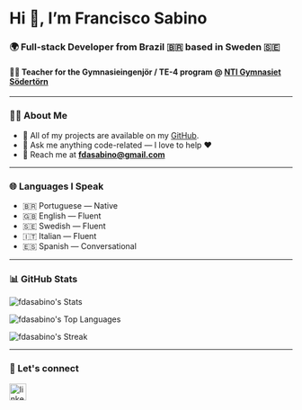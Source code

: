 <h1 align="left">Hi 👋, I’m Francisco Sabino</h1>
<h3 align="left">🌍 Full-stack Developer from Brazil 🇧🇷 based in Sweden 🇸🇪</h3>
<h4 align="left">👨‍🏫 Teacher for the Gymnasieingenjör / TE-4 program @ 
<a href="https://ntigymnasiet.se/sodertorn/" target="_blank" rel="noopener noreferrer">NTI Gymnasiet Södertörn</a>
</h4>

---

### 👨‍💻 About Me
- 📃 All of my projects are available on my <a href="https://github.com/fdasabino" target="_blank">GitHub</a>.
- 💭 Ask me anything code-related — I love to help ❤️  
- 📧 Reach me at **fdasabino@gmail.com**

---

### 🌐 Languages I Speak
- 🇧🇷 Portuguese — Native  
- 🇬🇧 English — Fluent  
- 🇸🇪 Swedish — Fluent  
- 🇮🇹 Italian — Fluent  
- 🇪🇸 Spanish — Conversational  

---

### 📊 GitHub Stats
<div align="left">

![fdasabino's Stats](https://github-readme-stats.vercel.app/api?username=fdasabino&theme=synthwave&show_icons=true&hide_border=true&count_private=true)

![fdasabino's Top Languages](https://github-readme-stats.vercel.app/api/top-langs/?username=fdasabino&theme=synthwave&show_icons=true&hide_border=true&layout=compact)

![fdasabino's Streak](https://github-readme-streak-stats.herokuapp.com/?user=fdasabino&theme=synthwave&hide_border=true)


</div>

---

### 🤝 Let's connect
<p align="left">
<a href="https://www.linkedin.com/in/francisco-sabino/" target="_blank">
  <img align="center" src="https://raw.githubusercontent.com/rahuldkjain/github-profile-readme-generator/master/src/images/icons/Social/linked-in-alt.svg" alt="linkedin" height="30" width="30" />
</a>
</p>
